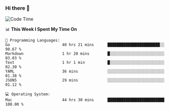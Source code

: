 ### Hi there 👋

<!--
**CrazyCollin/crazycollin** is a ✨ _special_ ✨ repository because its `README.md` (this file) appears on your GitHub profile.

Here are some ideas to get you started:

- 🔭 I’m currently working on ...
- 🌱 I’m currently learning ...
- 👯 I’m looking to collaborate on ...
- 🤔 I’m looking for help with ...
- 💬 Ask me about ...
- 📫 How to reach me: ...
- 😄 Pronouns: ...
- ⚡ Fun fact: ...
-->

<!--START_SECTION:waka-->
![Code Time](http://img.shields.io/badge/Code%20Time-4%2C928%20hrs%2056%20mins-blue)

📊 **This Week I Spent My Time On** 

```text
💬 Programming Languages: 
Go                       40 hrs 21 mins      ███████████████████████░░   90.67 % 
Markdown                 1 hr 20 mins        █░░░░░░░░░░░░░░░░░░░░░░░░   03.03 % 
Text                     1 hr 1 min          █░░░░░░░░░░░░░░░░░░░░░░░░   02.30 % 
YAML                     36 mins             ░░░░░░░░░░░░░░░░░░░░░░░░░   01.38 % 
JSON5                    29 mins             ░░░░░░░░░░░░░░░░░░░░░░░░░   01.12 % 

💻 Operating System: 
Mac                      44 hrs 30 mins      █████████████████████████   100.00 % 
```


<!--END_SECTION:waka-->
